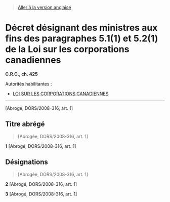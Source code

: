 > [Aller à la version anglaise](/en/Regulations/Consolidated%20Regulations%20of%20Canada/401-500/C.R.C.,%20c.%20425.md)

# Décret désignant des ministres aux fins des paragraphes 5.1(1) et 5.2(1) de la Loi sur les corporations canadiennes

**C.R.C., ch. 425**

Autorités habilitantes : 
- [LOI SUR LES CORPORATIONS CANADIENNES](/fr/Lois/Lois%20du%20Canada/1970/ch.%20C-32.md)

----------


[Abrogé, DORS/2008-316, art. 1]



## Titre abrégé
> [Abrogée, DORS/2008-316, art. 1]



**1** [Abrogé, DORS/2008-316, art. 1]




## Désignations
> [Abrogée, DORS/2008-316, art. 1]



**2** [Abrogé, DORS/2008-316, art. 1]



**3** [Abrogé, DORS/2008-316, art. 1]


